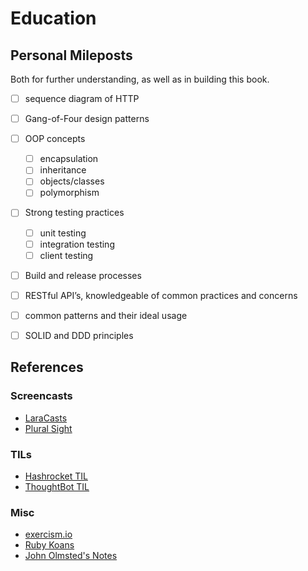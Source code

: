 # Education

## Personal Mileposts

Both for further understanding, as well as in building this book.

-   [ ] sequence diagram of HTTP

-   [ ] Gang-of-Four design patterns

-   [ ] OOP concepts

    -   [ ] encapsulation
    -   [ ] inheritance
    -   [ ] objects/classes
    -   [ ] polymorphism

-   [ ] Strong testing practices

    -   [ ] unit testing
    -   [ ] integration testing
    -   [ ] client testing

-   [ ] Build and release processes

-   [ ] RESTful API’s, knowledgeable of common practices and concerns

-   [ ] common patterns and their ideal usage

-   [ ] SOLID and DDD principles

## References

### Screencasts

-   [LaraCasts](https://laracasts.com)
-   [Plural Sight](https://www.pluralsight.com)

### TILs

-   [Hashrocket TIL](https://til.hashrocket.com/)
-   [ThoughtBot TIL](https://github.com/thoughtbot/til)

### Misc

-   [exercism.io](http://exercism.io/)
-   [Ruby Koans](http://rubykoans.com/)
-   [John Olmsted's Notes](https://github.com/qsymmachus/notes)
